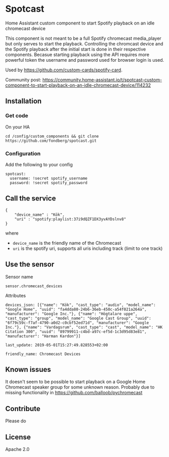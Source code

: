 # Spotcast 
Home Assistant custom component to start Spotify playback on an idle chromecast device

This component is not meant to be a full Spotify chromecast media_player but only serves to start the playback. Controlling the chromcast device and the Spotify playback after the initial start is done in their respective components.
Becasue starting playback using the API requires more powerful token the username and password used for browser login is used.

Used by https://github.com/custom-cards/spotify-card.

Community post: https://community.home-assistant.io/t/spotcast-custom-component-to-start-playback-on-an-idle-chromecast-device/114232

## Installation


### Get code
On your HA
```
cd /config/custom_components && git clone https://github.com/fondberg/spotcast.git
```


### Configuration
Add the following to your config
```
spotcast:
  username: !secret spotify_username
  password: !secret spotify_password
```


## Call the service
```
{
	"device_name" : "Kök",
	"uri" : "spotify:playlist:37i9dQZF1DX3yvAYDslnv8"
}
```
where 
 - `device_name` is the friendly name of the Chromecast
 - `uri` is the spotify uri, supports all uris including track (limit to one track)
 
## Use the sensor
Sensor name
```
sensor.chromecast_devices
```
Attributes
```
devices_json: [{"name": "Kök", "cast_type": "audio", "model_name": "Google Home", "uuid": "fa4dda80-24b6-36eb-450c-a54f021a264a", "manufacturer": "Google Inc."}, {"name": "Högtalare uppe", "cast_type": "group", "model_name": "Google Cast Group", "uuid": "6f79c59c-f7af-4790-a0d2-c0cbf52ed71d", "manufacturer": "Google Inc."}, {"name": "Vardagsrum", "cast_type": "cast", "model_name": "HK Citation 300", "uuid": "89799911-c4bd-a97c-ef5d-1c3d95d83e81", "manufacturer": "Harman Kardon"}]

last_update: 2019-05-01T15:27:49.828553+02:00

friendly_name: Chromecast Devices
```
 
 ## Known issues
 It doesn't seem to be possible to start playback on a Google Home Chromecast speaker group for some unknown reason. Probably due to missing functionality in https://github.com/balloob/pychromecast
 
 
 ## Contribute
 Please do
 
 ## License
 Apache 2.0
